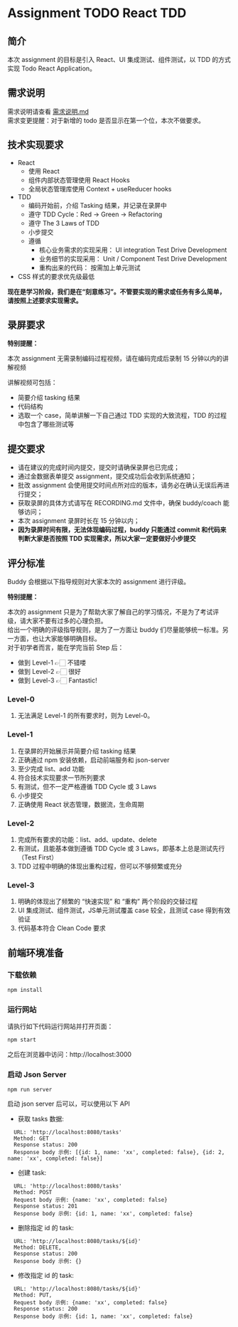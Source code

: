 # Assignment TODO React TDD

## 简介
本次 assignment 的目标是引入 React、UI 集成测试、组件测试，以 TDD 的方式实现 Todo React Application。

## 需求说明
需求说明请查看 [需求说明.md](需求说明.md)   
需求变更提醒：对于新增的 todo 是否显示在第一个位，本次不做要求。

## 技术实现要求
- React
  - 使用 React
  - 组件内部状态管理使用 React Hooks
  - 全局状态管理库使用 Context + useReducer hooks
- TDD
  - 编码开始前，介绍 Tasking 结果，并记录在录屏中
  - 遵守 TDD Cycle：Red -> Green -> Refactoring
  - 遵守 The 3 Laws of TDD
  - 小步提交
  - 遵循
    - 核心业务需求的实现采用： UI integration Test Drive Development
    - 业务细节的实现采用： Unit / Component Test Drive Development
    - 重构出来的代码： 按需加上单元测试
- CSS 样式的要求优先级最低

**现在是学习阶段，我们是在“刻意练习”。不管要实现的需求或任务有多么简单，请按照上述要求实现需求。**

## 录屏要求
**特别提醒：**

本次 assignment 无需录制编码过程视频，请在编码完成后录制 15 分钟以内的讲解视频

讲解视频可包括：
- 简要介绍 tasking 结果
- 代码结构
- 选取一个 case，简单讲解一下自己通过 TDD 实现的大致流程，TDD 的过程中包含了哪些测试等

## 提交要求
- 请在建议的完成时间内提交，提交时请确保录屏也已完成；
- 通过金数据表单提交 assignment，提交成功后会收到系统通知；
- 批改 assignment 会使用提交时间点所对应的版本，请务必在确认无误后再进行提交；
- 获取录屏的具体方式请写在 RECORDING.md 文件中，确保 buddy/coach 能够访问；
- 本次 assignment 录屏时长在 15 分钟以内；
- **因为录屏时间有限，无法体现编码过程，buddy 只能通过 commit 和代码来判断大家是否按照 TDD 实现需求，所以大家一定要做好小步提交**

## 评分标准
Buddy 会根据以下指导规则对大家本次的 assignment 进行评级。

**特别提醒：**

本次的 assignment 只是为了帮助大家了解自己的学习情况，不是为了考试评级，请大家不要有过多的心理负担。  
给出一个明确的评级指导规则，是为了一方面让 buddy 们尽量能够统一标准。另一方面，也让大家能够明确目标。  
对于初学者而言，能在学完当前 Step 后：  
- 做到 Level-1 👉🏻 不错喽
- 做到 Level-2 👉🏻 很好
- 做到 Level-3 👉🏻 Fantastic!

### Level-0
1. 无法满足 Level-1 的所有要求时，则为 Level-0。

### Level-1
1. 在录屏的开始展示并简要介绍 tasking 结果
2. 正确通过 npm 安装依赖，启动前端服务和 json-server
3. 至少完成 list、add 功能
4. 符合技术实现要求一节所列要求
5. 有测试，但不一定严格遵循 TDD Cycle 或 3 Laws
6. 小步提交
7. 正确使用 React 状态管理，数据流，生命周期

### Level-2
1. 完成所有要求的功能：list、add、update、delete
2. 有测试，且能基本做到遵循 TDD Cycle 或 3 Laws，即基本上总是测试先行（Test First）
3. TDD 过程中明确的体现出重构过程，但可以不够频繁或充分

### Level-3
1. 明确的体现出了频繁的 “快速实现” 和 “重构” 两个阶段的交替过程
2. UI 集成测试、组件测试，JS单元测试覆盖 case 较全，且测试 case 得到有效验证
3. 代码基本符合 Clean Code 要求

## 前端环境准备

### 下载依赖

```bash
npm install
```

### 运行网站

请执行如下代码运行网站并打开页面：

```bash
npm start
```
之后在浏览器中访问：http://localhost:3000

### 启动 Json Server

```
npm run server
```
启动 json server 后可以，可以使用以下 API
- 获取 tasks 数据:
```
  URL: 'http://localhost:8080/tasks'
  Method: GET
  Response status: 200
  Response body 示例: [{id: 1, name: 'xx', completed: false}, {id: 2, name: 'xx', completed: false}]
```
- 创建 task:
```
  URL: 'http://localhost:8080/tasks'
  Method: POST
  Request body 示例: {name: 'xx', completed: false}
  Response status: 201
  Response body 示例: {id: 1, name: 'xx', completed: false}
```
- 删除指定 id 的 task:
```
  URL: 'http://localhost:8080/tasks/${id}'
  Method: DELETE,
  Response status: 200
  Response body 示例: {}
```
- 修改指定 id 的 task:
```
  URL: 'http://localhost:8080/tasks/${id}'
  Method: PUT,
  Request body 示例: {name: 'xx', completed: false}
  Response status: 200
  Response body 示例: {id: 1, name: 'xx', completed: false}
```
